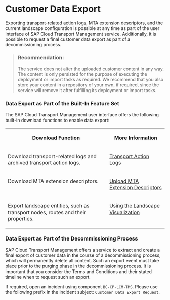 <!-- loio11365bf0a8d448f5ba63abaaae084478 -->

# Customer Data Export

Exporting transport-related action logs, MTA extension descriptors, and the current landscape configuration is possible at any time as part of the user interface of SAP Cloud Transport Management service. Additionally, it is possible to request a final customer data export as part of a decommissioning process.

> ### Recommendation:  
> The service does not alter the uploaded customer content in any way. The content is only persisted for the purpose of executing the deployment or import tasks as required. We recommend that you also store your content in a repository of your own, if required, since the service will remove it after fulfilling its deployment or import tasks.





### Data Export as Part of the Built-In Feature Set

The SAP Cloud Transport Management user interface offers the following built-in download functions to enable data export:


<table>
<tr>
<th valign="top">

Download Function

</th>
<th valign="top">

More Information

</th>
</tr>
<tr>
<td valign="top">

Download transport-related logs and archived transport action logs.

</td>
<td valign="top">

[Transport Action Logs](../transport-action-logs-86319ed.md)

</td>
</tr>
<tr>
<td valign="top">

Download MTA extension descriptors.

</td>
<td valign="top">

[Upload MTA Extension Descriptors](../30-using-import-queue/upload-mta-extension-descriptors-0c7a672.md)

</td>
</tr>
<tr>
<td valign="top">

Export landscape entities, such as transport nodes, routes and their properties.

</td>
<td valign="top">

[Using the Landscape Visualization](../using-the-landscape-visualization-9fea4f2.md)

</td>
</tr>
</table>



### Data Export as Part of the Decommissioning Process

SAP Cloud Transport Management offers a service to extract and create a final export of customer data in the course of a decommissioning process, which will permanently delete all content. Such an export event must take place prior to the purging phase in the decommissioning process. It is important that you consider the Terms and Conditions and their stated timeline when to request such an export.

If required, open an incident using component `BC-CP-LCM-TMS`. Please use the following prefix in the incident subject: `Customer Data Export Request`.

